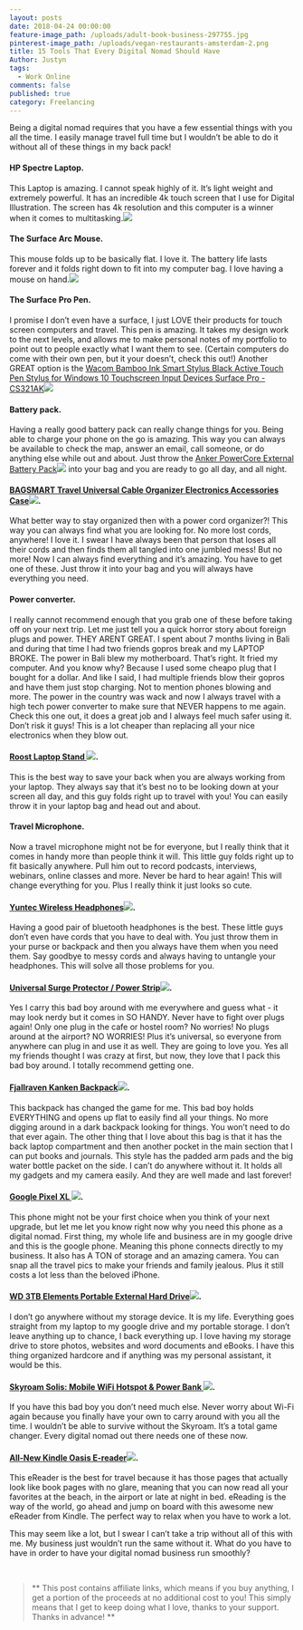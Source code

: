 ```yaml
---
layout: posts
date: 2018-04-24 00:00:00
feature-image_path: /uploads/adult-book-business-297755.jpg
pinterest-image_path: /uploads/vegan-restaurants-amsterdam-2.png
title: 15 Tools That Every Digital Nomad Should Have
Author: Justyn
tags:
  - Work Online
comments: false
published: true
category: Freelancing
---
```


Being a digital nomad requires that you have a few essential things with you all the time. I easily manage travel full time but I wouldn’t be able to do it without all of these things in my back pack!

#### HP Spectre Laptop.

This Laptop is amazing. I cannot speak highly of it. It’s light weight and extremely powerful. It has an incredible 4k touch screen that I use for Digital Illustration. The screen has 4k resolution and this computer is a winner when it comes to multitasking.![](//ir-na.amazon-adsystem.com/e/ir?t=justynjen07-20&amp;l=am2&amp;o=1&amp;a=B076QQRWZF)

#### The Surface Arc Mouse.

This mouse folds up to be basically flat. I love it. The battery life lasts forever and it folds right down to fit into my computer bag. I love having a mouse on hand.![](//ir-na.amazon-adsystem.com/e/ir?t=justynjen07-20&amp;l=am2&amp;o=1&amp;a=B00FG7MZP0)

#### The Surface Pro Pen.

I promise I don’t even have a surface, I just LOVE their products for touch screen computers and travel. This pen is amazing. It takes my design work to the next levels, and allows me to make personal notes of my portfolio to point out to people exactly what I want them to see. (Certain computers do come with their own pen, but it your doesn’t, check this out!) Another GREAT option is the [Wacom Bamboo Ink Smart Stylus Black Active Touch Pen Stylus for Windows 10 Touchscreen Input Devices Surface Pro - CS321AK](https://www.amazon.com/gp/product/B076VQB8DQ/ref=as_li_tl?ie=UTF8&amp;camp=1789&amp;creative=9325&amp;creativeASIN=B076VQB8DQ&amp;linkCode=as2&amp;tag=justynjen07-20&amp;linkId=d6ac9b298f38926af03de3c1acbb7af3)![](//ir-na.amazon-adsystem.com/e/ir?t=justynjen07-20&amp;l=am2&amp;o=1&amp;a=B076VQB8DQ)

#### Battery pack.

Having a really good battery pack can really change things for you. Being able to charge your phone on the go is amazing. This way you can always be available to check the map, answer an email, call someone, or do anything else while out and about. Just throw the [Anker PowerCore External Battery Pack](https://www.amazon.com/gp/product/B00X5RV14Y/ref=as_li_tl?ie=UTF8&amp;camp=1789&amp;creative=9325&amp;creativeASIN=B00X5RV14Y&amp;linkCode=as2&amp;tag=justynjen07-20&amp;linkId=fbe67f8801a333f5ec3f791e343f36a9)![](//ir-na.amazon-adsystem.com/e/ir?t=justynjen07-20&amp;l=am2&amp;o=1&amp;a=B00X5RV14Y) into your bag and you are ready to go all day, and all night.

#### [BAGSMART Travel Universal Cable Organizer Electronics Accessories Case](https://www.amazon.com/gp/product/B017SKRWL4/ref=as_li_tl?ie=UTF8&amp;camp=1789&amp;creative=9325&amp;creativeASIN=B017SKRWL4&amp;linkCode=as2&amp;tag=justynjen07-20&amp;linkId=f4ba58a30a67154500fe3fc6e466bde5)![](//ir-na.amazon-adsystem.com/e/ir?t=justynjen07-20&amp;l=am2&amp;o=1&amp;a=B017SKRWL4).

What better way to stay organized then with a power cord organizer?! This way you can always find what you are looking for. No more lost cords, anywhere! I love it. I swear I have always been that person that loses all their cords and then finds them all tangled into one jumbled mess! But no more! Now I can always find everything and it’s amazing. You have to get one of these. Just throw it into your bag and you will always have everything you need.

#### Power converter.

I really cannot recommend enough that you grab one of these before taking off on your next trip. Let me just tell you a quick horror story about foreign plugs and power. THEY ARENT GREAT. I spent about 7 months living in Bali and during that time I had two friends gopros break and my LAPTOP BROKE. The power in Bali blew my motherboard. That’s right. It fried my computer. And you know why? Because I used some cheapo plug that I bought for a dollar. And like I said, I had multiple friends blow their gopros and have them just stop charging. Not to mention phones blowing and more. The power in the country was wack and now I always travel with a high tech power converter to make sure that NEVER happens to me again. Check this one out, it does a great job and I always feel much safer using it. Don’t risk it guys! This is a lot cheaper than replacing all your nice electronics when they blow out.

#### [Roost Laptop Stand ](https://www.amazon.com/gp/product/B01C9KG8IG/ref=as_li_tl?ie=UTF8&amp;camp=1789&amp;creative=9325&amp;creativeASIN=B01C9KG8IG&amp;linkCode=as2&amp;tag=justynjen07-20&amp;linkId=cf2811f73502d76c252843e988fcb71a)![](//ir-na.amazon-adsystem.com/e/ir?t=justynjen07-20&amp;l=am2&amp;o=1&amp;a=B01C9KG8IG).

This is the best way to save your back when you are always working from your laptop. They always say that it’s best no to be looking down at your screen all day, and this guy folds right up to travel with you! You can easily throw it in your laptop bag and head out and about.

#### Travel Microphone.

Now a travel microphone might not be for everyone, but I really think that it comes in handy more than people think it will. This little guy folds right up to fit basically anywhere. Pull him out to record podcasts, interviews, webinars, online classes and more. Never be hard to hear again! This will change everything for you. Plus I really think it just looks so cute.

#### [Yuntec Wireless Headphones](https://www.amazon.com/gp/product/B07C19HBSC/ref=as_li_tl?ie=UTF8&amp;camp=1789&amp;creative=9325&amp;creativeASIN=B07C19HBSC&amp;linkCode=as2&amp;tag=justynjen07-20&amp;linkId=07d2451d104b19d2809f6a25bbc677d3)![](//ir-na.amazon-adsystem.com/e/ir?t=justynjen07-20&amp;l=am2&amp;o=1&amp;a=B07C19HBSC).

Having a good pair of bluetooth headphones is the best. These little guys don’t even have cords that you have to deal with. You just throw them in your purse or backpack and then you always have them when you need them. Say goodbye to messy cords and always having to untangle your headphones. This will solve all those problems for you.

#### [Universal Surge Protector / Power Strip](https://www.amazon.com/gp/product/B000784H4K/ref=as_li_tl?ie=UTF8&amp;camp=1789&amp;creative=9325&amp;creativeASIN=B000784H4K&amp;linkCode=as2&amp;tag=justynjen07-20&amp;linkId=b32f54eba7eb2fa8ffd34d9d51d2f1f8)![](//ir-na.amazon-adsystem.com/e/ir?t=justynjen07-20&amp;l=am2&amp;o=1&amp;a=B000784H4K).

Yes I carry this bad boy around with me everywhere and guess what - it may look nerdy but it comes in SO HANDY. Never have to fight over plugs again! Only one plug in the cafe or hostel room? No worries! No plugs around at the airport? NO WORRIES! Plus it’s universal, so everyone from anywhere can plug in and use it as well. They are going to love you. Yes all my friends thought I was crazy at first, but now, they love that I pack this bad boy around. I totally recommend getting one.

#### [Fjallraven Kanken Backpack](https://www.amazon.com/gp/product/B01AZ0ZR20/ref=as_li_tl?ie=UTF8&amp;camp=1789&amp;creative=9325&amp;creativeASIN=B01AZ0ZR20&amp;linkCode=as2&amp;tag=justynjen07-20&amp;linkId=7e5df2b28db81260ded7900cebb4cce1)![](//ir-na.amazon-adsystem.com/e/ir?t=justynjen07-20&amp;l=am2&amp;o=1&amp;a=B01AZ0ZR20).

This backpack has changed the game for me. This bad boy holds EVERYTHING and opens up flat to easily find all your things. No more digging around in a dark backpack looking for things. You won’t need to do that ever again. The other thing that I love about this bag is that it has the back laptop compartment and then another pocket in the main section that I can put books and journals. This style has the padded arm pads and the big water bottle packet on the side. I can’t do anywhere without it. It holds all my gadgets and my camera easily. And they are well made and last forever!

#### [Google Pixel XL ](https://www.amazon.com/gp/product/B01M01ZZAC/ref=as_li_tl?ie=UTF8&amp;camp=1789&amp;creative=9325&amp;creativeASIN=B01M01ZZAC&amp;linkCode=as2&amp;tag=justynjen07-20&amp;linkId=30baef58c12b831596fccee0d84720bb)![](//ir-na.amazon-adsystem.com/e/ir?t=justynjen07-20&amp;l=am2&amp;o=1&amp;a=B01M01ZZAC).

This phone might not be your first choice when you think of your next upgrade, but let me let you know right now why you need this phone as a digital nomad. First thing, my whole life and business are in my google drive and this is the google phone. Meaning this phone connects directly to my business. It also has A TON of storage and an amazing camera. You can snap all the travel pics to make your friends and family jealous. Plus it still costs a lot less than the beloved iPhone.

#### [WD 3TB Elements Portable External Hard Drive](https://www.amazon.com/gp/product/B06XG892ZH/ref=as_li_tl?ie=UTF8&amp;camp=1789&amp;creative=9325&amp;creativeASIN=B06XG892ZH&amp;linkCode=as2&amp;tag=justynjen07-20&amp;linkId=c3e8b5cff9602903ddbd9b0784e42813)![](//ir-na.amazon-adsystem.com/e/ir?t=justynjen07-20&amp;l=am2&amp;o=1&amp;a=B06XG892ZH).

I don’t go anywhere without my storage device. It is my life. Everything goes straight from my laptop to my google drive and my portable storage. I don’t leave anything up to chance, I back everything up. I love having my storage drive to store photos, websites and word documents and eBooks. I have this thing organized hardcore and if anything was my personal assistant, it would be this.

#### [Skyroam Solis: Mobile WiFi Hotspot & Power Bank ](https://www.amazon.com/gp/product/B0756LFYC4/ref=as_li_tl?ie=UTF8&amp;camp=1789&amp;creative=9325&amp;creativeASIN=B0756LFYC4&amp;linkCode=as2&amp;tag=justynjen07-20&amp;linkId=e54fb9eaf34624bf60d372c2cb19efcf)![](//ir-na.amazon-adsystem.com/e/ir?t=justynjen07-20&amp;l=am2&amp;o=1&amp;a=B0756LFYC4).

If you have this bad boy you don’t need much else. Never worry about Wi-Fi again because you finally have your own to carry around with you all the time. I wouldn’t be able to survive without the Skyroam. It’s a total game changer. Every digital nomad out there needs one of these now.

#### [All-New Kindle Oasis E-reader](https://www.amazon.com/gp/product/B06XD5YCKX/ref=as_li_tl?ie=UTF8&amp;camp=1789&amp;creative=9325&amp;creativeASIN=B06XD5YCKX&amp;linkCode=as2&amp;tag=justynjen07-20&amp;linkId=752db30f3e7bd975e1ee067b8e2477cc)![](//ir-na.amazon-adsystem.com/e/ir?t=justynjen07-20&amp;l=am2&amp;o=1&amp;a=B06XD5YCKX).

This eReader is the best for travel because it has those pages that actually look like book pages with no glare, meaning that you can now read all your favorites at the beach, in the airport or late at night in bed. eReading is the way of the world, go ahead and jump on board with this awesome new eReader from Kindle. The perfect way to relax when you have to work a lot.

This may seem like a lot, but I swear I can’t take a trip without all of this with me. My business just wouldn’t run the same without it. What do you have to have in order to have your digital nomad business run smoothly?

&nbsp;

> \*\* This post contains affiliate links, which means if you buy anything, I get a portion of the proceeds at no additional cost to you! This simply means that I get to keep doing what I love, thanks to your support. Thanks in advance! \*\*
